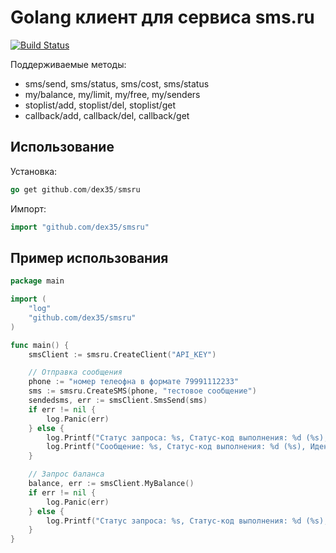 # Golang клиент для сервиса sms.ru #

[![Build Status](https://travis-ci.org/dex35/smsru.svg?branch=dev)](https://travis-ci.org/dex35/smsru)

Поддерживаемые методы:
- sms/send, sms/status, sms/cost, sms/status
- my/balance, my/limit, my/free, my/senders
- stoplist/add, stoplist/del, stoplist/get
- callback/add, callback/del, callback/get

## Использование ##
Установка:
```go
go get github.com/dex35/smsru
```
Импорт:
```go
import "github.com/dex35/smsru"
```

## Пример использования ##
```go
package main

import (
	"log"
	"github.com/dex35/smsru"
)

func main() {
	smsClient := smsru.CreateClient("API_KEY")

	// Отправка сообщения
	phone := "номер телеофна в формате 79991112233"
	sms := smsru.CreateSMS(phone, "тестовое сообщение")
	sendedsms, err := smsClient.SmsSend(sms)
	if err != nil {
		log.Panic(err)
	} else {
		log.Printf("Статус запроса: %s, Статус-код выполнения: %d (%s), Баланс: %f", sendedsms.Status, sendedsms.StatusCode, smsru.GetErrorByCode(sendedsms.StatusCode), sendedsms.Balance)
		log.Printf("Сообщение: %s, Статус-код выполнения: %d (%s), Идентификатор: %s, Описание ошибки: %s", sendedsms.Sms[phone].Status, sendedsms.Sms[phone].StatusCode, smsru.GetErrorByCode(sendedsms.StatusCode), sendedsms.Sms[phone].SmsId, sendedsms.Sms[phone].StatusText)
	}

	// Запрос баланса
	balance, err := smsClient.MyBalance()
	if err != nil {
		log.Panic(err)
	} else {
		log.Printf("Статус запроса: %s, Статус-код выполнения: %d (%s), Баланс: %f", balance.Status, balance.StatusCode, smsru.GetErrorByCode(balance.StatusCode), balance.Balance)
	}
}
```